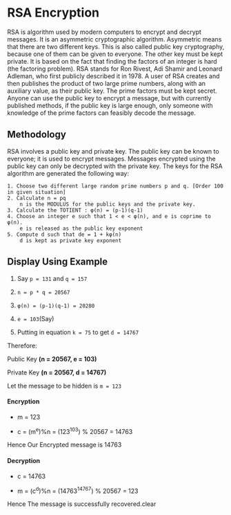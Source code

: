 # RSA Encryption

RSA is algorithm used by modern computers to encrypt and decrypt messages. It is an asymmetric cryptographic algorithm. Asymmetric means that there are two different keys. This is also called public key cryptography, because one of them can be given to everyone. The other key must be kept private. It is based on the fact that finding the factors of an integer is hard (the factoring problem). RSA stands for Ron Rivest, Adi Shamir and Leonard Adleman, who first publicly described it in 1978. A user of RSA creates and then publishes the product of two large prime numbers, along with an auxiliary value, as their public key. The prime factors must be kept secret. Anyone can use the public key to encrypt a message, but with currently published methods, if the public key is large enough, only someone with knowledge of the prime factors can feasibly decode the message.

## Methodology

RSA involves a public key and private key. The public key can be known to everyone; it is used to encrypt messages. Messages encrypted using the public key can only be decrypted with the private key. The keys for the RSA algorithm are generated the following way:

```
1. Choose two different large random prime numbers p and q. [Order 100 in given situation]
2. Calculate n = pq
    n is the MODULUS for the public keys and the private key.
3. Calculate the TOTIENT : φ(n) = (p-1)(q-1)
4. Choose an integer e such that 1 < e < φ(n), and e is coprime to φ(n).
    e is released as the public key exponent
5. Compute d such that de = 1 + kφ(n)
    d is kept as private key exponent
```


## Display Using Example

1. Say `p = 131` and `q = 157`

2. `n = p * q = 20567`

3. `φ(n) = (p-1)(q-1) = 20280`

4. `e = 103`(Say)

5. Putting in equation 
    `k = 75` to get `d = 14767`
    
Therefore:

Public Key **(n = 20567, e = 103)**

Private Key **(n = 20567, d = 14767)**

Let the message to be hidden is `m = 123`

#### Encryption


* m = 123

* c = (m<sup>e</sup>)%n = (123<sup>103</sup>) % 20567  = 14763

Hence Our Encrypted message is 14763

#### Decryption

* c = 14763

* m = (c<sup>d</sup>)%n = (14763<sup>14767</sup>) % 20567 = 123

Hence The message is successfully recovered.clear


